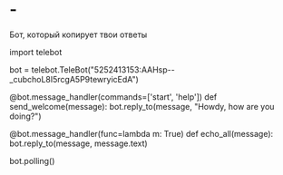 # -
Бот, который копирует твои ответы

import telebot

bot = telebot.TeleBot("5252413153:AAHsp--_cubchoL8I5rcgA5P9tewryicEdA")

@bot.message_handler(commands=['start', 'help'])
def send_welcome(message):
    bot.reply_to(message, "Howdy, how are you doing?")

@bot.message_handler(func=lambda m: True)
def echo_all(message):
    bot.reply_to(message, message.text)

bot.polling()
